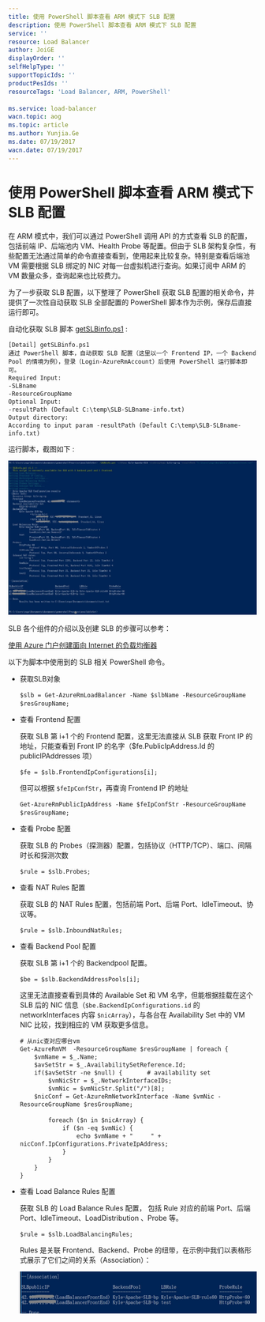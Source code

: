 ```yaml
---
title: 使用 PowerShell 脚本查看 ARM 模式下 SLB 配置
description: 使用 PowerShell 脚本查看 ARM 模式下 SLB 配置
service: ''
resource: Load Balancer
author: JoiGE
displayOrder: ''
selfHelpType: ''
supportTopicIds: ''
productPesIds: ''
resourceTags: 'Load Balancer, ARM, PowerShell'

ms.service: load-balancer
wacn.topic: aog
ms.topic: article
ms.author: Yunjia.Ge
ms.date: 07/19/2017
wacn.date: 07/19/2017
---
```


# 使用 PowerShell 脚本查看 ARM 模式下 SLB 配置

在 ARM 模式中，我们可以通过 PowerShell 调用 API 的方式查看 SLB 的配置，包括前端 IP、后端池内 VM、Health Probe 等配置。但由于 SLB 架构复杂性，有些配置无法通过简单的命令直接查看到，使用起来比较复杂。特别是查看后端池 VM 需要根据 SLB 绑定的 NIC 对每一台虚拟机进行查询。如果订阅中 ARM 的 VM 数量众多，查询起来也比较费力。

为了一步获取 SLB 配置，以下整理了 PowerShell 获取 SLB 配置的相关命令，并提供了一次性自动获取 SLB 全部配置的 PowerShell 脚本作为示例，保存后直接运行即可。

自动化获取 SLB 脚本 [getSLBinfo.ps1](https://github.com/wacn/AOG-CodeSample/blob/master/LoadBalancer/PowerShell/getSLBinfo.ps1) :

```
[Detail] getSLBinfo.ps1
通过 PowerShell 脚本，自动获取 SLB 配置（这里以一个 Frontend IP，一个 Backend Pool 的情境为例），登录（Login-AzureRmAccount）后使用 PowerShell 运行脚本即可。
Required Input:
-SLBname
-ResourceGroupName
Optional Input:
-resultPath (Default C:\temp\SLB-SLBname-info.txt)
Output directory:
According to input param -resultPath (Default C:\temp\SLB-SLBname-info.txt)
```

运行脚本，截图如下 :

![powershell](./media/aog-load-balancer-arm-settings-via-powershell/powershell.png)

SLB 各个组件的介绍以及创建 SLB 的步骤可以参考：

[使用 Azure 门户创建面向 Internet 的负载均衡器](https://docs.azure.cn/zh-cn/load-balancer/load-balancer-get-started-internet-portal)


以下为脚本中使用到的 SLB 相关 PowerShell 命令。

- 获取SLB对象

    `$slb = Get-AzureRmLoadBalancer -Name $slbName -ResourceGroupName $resGroupName; `

- 查看 Frontend 配置

    获取 SLB 第 i+1 个的 Frontend 配置，这里无法直接从 SLB 获取 Front IP 的地址，只能查看到 Front IP 的名字（$fe.PublicIpAddress.Id 的publicIPAddresses 项） 

    `$fe = $slb.FrontendIpConfigurations[i]; `

    但可以根据 `$feIpConfStr`，再查询 Frontend IP 的地址

    `Get-AzureRmPublicIpAddress -Name $feIpConfStr -ResourceGroupName $resGroupName;`

- 查看 Probe 配置

    获取 SLB 的 Probes（探测器）配置，包括协议（HTTP/TCP）、端口、间隔时长和探测次数

    `$rule = $slb.Probes;`

- 查看 NAT Rules 配置

    获取 SLB 的 NAT Rules 配置，包括前端 Port、后端 Port、IdleTimeout、协议等。

    `$rule = $slb.InboundNatRules;`

- 查看 Backend Pool 配置

    获取 SLB 第 i+1 个的 Backendpool 配置。

    `$be = $slb.BackendAddressPools[i];`

    这里无法直接查看到具体的 Available Set 和 VM 名字，但能根据挂载在这个 SLB 后的 NIC 信息（`$be.BackendIpConfigurations.id` 的 networkInterfaces 内容 `$nicArray`），与各台在 Availability Set 中的 VM NIC 比较，找到相应的 VM 获取更多信息。

    ```
    # 从nic查对应哪台vm
    Get-AzureRmVM  -ResourceGroupName $resGroupName | foreach {
        $vmName = $_.Name;
        $avSetStr = $_.AvailabilitySetReference.Id;
        if($avSetStr -ne $null) {		# availability set
            $vmNicStr = $_.NetworkInterfaceIDs;
            $vmNic = $vmNicStr.Split("/")[8];
        $nicConf = Get-AzureRmNetworkInterface -Name $vmNic -ResourceGroupName $resGroupName;
        
            foreach ($n in $nicArray) {
                if ($n -eq $vmNic) {
                    echo $vmName + "     " + nicConf.IpConfigurations.PrivateIpAddress;
                }
            }
        }
    } 
    ```

- 查看 Load Balance Rules 配置

    获取 SLB 的 Load Balance Rules 配置， 包括 Rule 对应的前端 Port、后端 Port、IdleTimeout、LoadDistribution 、Probe 等。

    `$rule = $slb.LoadBalancingRules;`

    Rules 是关联 Frontend、Backend、Probe 的纽带，在示例中我们以表格形式展示了它们之间的关系（Association）：

    ![powershell-2](./media/aog-load-balancer-arm-settings-via-powershell/powershell-2.png)